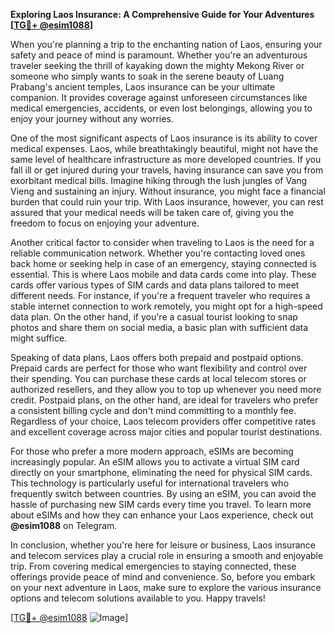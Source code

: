 **Exploring Laos Insurance: A Comprehensive Guide for Your Adventures [[TG💪+ @esim1088](https://t.me/s/esim1088)]**

When you're planning a trip to the enchanting nation of Laos, ensuring your safety and peace of mind is paramount. Whether you're an adventurous traveler seeking the thrill of kayaking down the mighty Mekong River or someone who simply wants to soak in the serene beauty of Luang Prabang's ancient temples, Laos insurance can be your ultimate companion. It provides coverage against unforeseen circumstances like medical emergencies, accidents, or even lost belongings, allowing you to enjoy your journey without any worries.

One of the most significant aspects of Laos insurance is its ability to cover medical expenses. Laos, while breathtakingly beautiful, might not have the same level of healthcare infrastructure as more developed countries. If you fall ill or get injured during your travels, having insurance can save you from exorbitant medical bills. Imagine hiking through the lush jungles of Vang Vieng and sustaining an injury. Without insurance, you might face a financial burden that could ruin your trip. With Laos insurance, however, you can rest assured that your medical needs will be taken care of, giving you the freedom to focus on enjoying your adventure.

Another critical factor to consider when traveling to Laos is the need for a reliable communication network. Whether you're contacting loved ones back home or seeking help in case of an emergency, staying connected is essential. This is where Laos mobile and data cards come into play. These cards offer various types of SIM cards and data plans tailored to meet different needs. For instance, if you're a frequent traveler who requires a stable internet connection to work remotely, you might opt for a high-speed data plan. On the other hand, if you're a casual tourist looking to snap photos and share them on social media, a basic plan with sufficient data might suffice.

Speaking of data plans, Laos offers both prepaid and postpaid options. Prepaid cards are perfect for those who want flexibility and control over their spending. You can purchase these cards at local telecom stores or authorized resellers, and they allow you to top up whenever you need more credit. Postpaid plans, on the other hand, are ideal for travelers who prefer a consistent billing cycle and don't mind committing to a monthly fee. Regardless of your choice, Laos telecom providers offer competitive rates and excellent coverage across major cities and popular tourist destinations.

For those who prefer a more modern approach, eSIMs are becoming increasingly popular. An eSIM allows you to activate a virtual SIM card directly on your smartphone, eliminating the need for physical SIM cards. This technology is particularly useful for international travelers who frequently switch between countries. By using an eSIM, you can avoid the hassle of purchasing new SIM cards every time you travel. To learn more about eSIMs and how they can enhance your Laos experience, check out **@esim1088** on Telegram.

In conclusion, whether you're here for leisure or business, Laos insurance and telecom services play a crucial role in ensuring a smooth and enjoyable trip. From covering medical emergencies to staying connected, these offerings provide peace of mind and convenience. So, before you embark on your next adventure in Laos, make sure to explore the various insurance options and telecom solutions available to you. Happy travels! 

[[TG💪+ @esim1088](https://t.me/s/esim1088) ![Image](https://i.postimg.cc/Y0z9fWf4/image.png)]